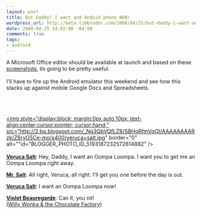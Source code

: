 ```yaml
--- 
layout: post
title: But Daddy! I want and Andoid phone NOW!
wordpress_url: http://beta.timbroder.com/2008/04/25/but-daddy-i-want-and-andoid-phone-now/
date: 2008-04-25 14:02:00 -04:00
comments: true
tags: 
- android
---
```

A Microsoft Office editor should be available at launch and based on these <a href="http://www.talkandroid.com/85-quickoffice-for-android/">screenshots</a>, its going to be pretty useful.  <br /><br />I'll have to fire up the Android emulator this weekend and see how this stacks up against mobile Google Docs and Spreadsheets.

<br /><br /><br />
<a onblur="try {parent.deselectBloggerImageGracefully();} catch(e) {}" href="http://2.bp.blogspot.com/_Ng3QbVQfLZ8/SBHoRfmVqOI/AAAAAAAARzk/Z6ryO5Ce-mo/s1600-h/veruca+salt.jpg"><img style="display:block; margin:0px auto 10px; text-align:center;cursor:pointer; cursor:hand;" src="http://2.bp.blogspot.com/_Ng3QbVQfLZ8/SBHoRfmVqOI/AAAAAAAARzk/Z6ryO5Ce-mo/s400/veruca+salt.jpg" border="0" alt=""id="BLOGGER_PHOTO_ID_5193187232572614882" /></a>
<br /><br />
<b><a href="http://www.imdb.com/name/nm0170628/">Veruca Salt</a></b>:
Hey, Daddy, I want an Oompa Loompa. I want you to get me an Oompa Loompa right away. 
<br />

<b><a href="http://www.imdb.com/name/nm0455702/">Mr. Salt</a></b>:
All right, Veruca, all right. I'll get you one before the day is out. 
<br />

<b><a href="http://www.imdb.com/name/nm0170628/">Veruca Salt</a></b>:
I want an Oompa Loompa now! 
<br />

<b><a href="http://www.imdb.com/name/nm0630019/">Violet Beauregarde</a></b>:
Can it, you nit!
<br />
(<a href="http://www.imdb.com/title/tt0067992/">Willy Wonka & the Chocolate Factory</a>)
